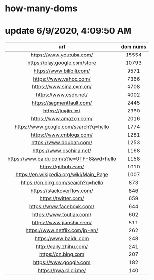 # how-many-doms

# update 6/9/2020, 4:09:50 AM

url | dom nums
:-: | :-:
https://www.youtube.com/ | 15554
https://play.google.com/store | 10793
https://www.bilibili.com/ | 9571
https://www.yahoo.com/ | 7366
https://www.sina.com.cn/ | 4708
https://www.csdn.net/ | 4002
https://segmentfault.com/ | 2445
https://juejin.im/ | 2360
https://www.amazon.com/ | 2016
https://www.google.com/search?q=hello | 1774
https://www.cnblogs.com/ | 1281
https://www.douban.com/ | 1253
https://www.oschina.net/ | 1168
https://www.baidu.com/s?ie=UTF-8&wd=hello | 1158
https://github.com/ | 1010
https://en.wikipedia.org/wiki/Main_Page | 1007
https://cn.bing.com/search?q=hello | 873
https://stackoverflow.com/ | 846
https://twitter.com/ | 659
https://www.facebook.com/ | 644
https://www.toutiao.com/ | 602
https://www.jianshu.com/ | 511
https://www.netflix.com/jp-en/ | 262
https://www.baidu.com | 248
http://daily.zhihu.com/ | 241
https://cn.bing.com | 207
https://www.google.com | 182
https://pwa.clicli.me/ | 140
